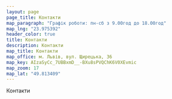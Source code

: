 ```yaml
---
layout: page
page_title: Контакти
map_paragraph: "Графік роботи: пн-сб з 9.00год до 18.00год"
map_lng: "23.975392"
header_color: true
title: Контакти
description: Контакти
map_title: Контакти
map_office: м. Львів, вул. Щирецька, 36
map_key: AIzaSyCc_7UBBxmD__-BXu8sPVQChK6V0XEvmic
map_zoom: 17
map_lat: "49.813409"
---
```

Контакти